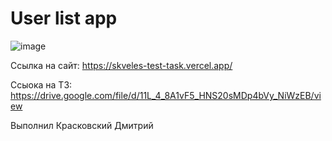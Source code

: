 # User list app
![image](https://github.com/JijaLoqie/skveles-test-task/assets/43857227/0ffd5df6-170a-48d8-860e-0caa3f3c6c6b)

Ссылка на сайт: https://skveles-test-task.vercel.app/

Ссыока на ТЗ: https://drive.google.com/file/d/11L_4_8A1vF5_HNS20sMDp4bVy_NiWzEB/view

Выполнил Красковский Дмитрий

